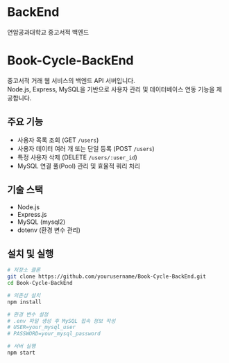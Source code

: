 # BackEnd
연암공과대학교 중고서적 백엔드

# Book-Cycle-BackEnd

중고서적 거래 웹 서비스의 백엔드 API 서버입니다.  
Node.js, Express, MySQL을 기반으로 사용자 관리 및 데이터베이스 연동 기능을 제공합니다.

##

## 주요 기능

- 사용자 목록 조회 (GET `/users`)
- 사용자 데이터 여러 개 또는 단일 등록 (POST `/users`)
- 특정 사용자 삭제 (DELETE `/users/:user_id`)
- MySQL 연결 풀(Pool) 관리 및 효율적 쿼리 처리

##

## 기술 스택

- Node.js
- Express.js
- MySQL (mysql2)
- dotenv (환경 변수 관리)

##

## 설치 및 실행

```bash
# 저장소 클론
git clone https://github.com/yourusername/Book-Cycle-BackEnd.git
cd Book-Cycle-BackEnd

# 의존성 설치
npm install

# 환경 변수 설정
# .env 파일 생성 후 MySQL 접속 정보 작성
# USER=your_mysql_user
# PASSWORD=your_mysql_password

# 서버 실행
npm start

